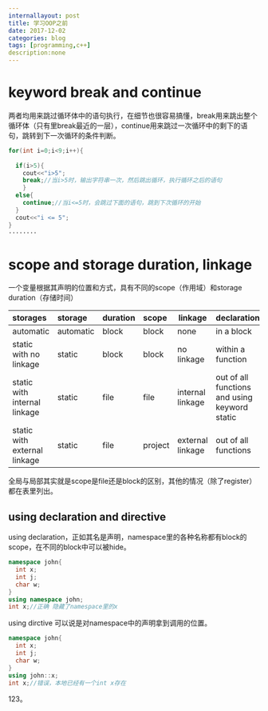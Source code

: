 ```yaml
---
internallayout: post
title: 学习OOP之前
date: 2017-12-02
categories: blog
tags: [programming,c++]
description:none
---
```

# keyword break and continue
   两者均用来跳过循环体中的语句执行，在细节也很容易搞懂，break用来跳出整个循环体（只有里break最近的一层），continue用来跳过一次循环中的剩下的语句，跳转到下一次循环的条件判断。
```c++
for(int i=0;i<9;i++){
  
  if(i>5){
    cout<<"i>5";
    break;//当i>5时，输出字符串一次，然后跳出循环，执行循环之后的语句
    }
  else{
    continue;//当i<=5时，会跳过下面的语句，跳到下次循环的开始
  }
  cout<<"i <= 5";
}
········
```

# scope and storage duration, linkage 

   一个变量根据其声明的位置和方式，具有不同的scope（作用域）和storage duration（存储时间）

| storages                     | storage   | duration | scope   | linkage          | declaration                              |
| :--------------------------- | :-------- | :------- | :------ | ---------------- | ---------------------------------------- |
| automatic                    | automatic | block    | block   | none             | in a block                               |
| static with no linkage       | static    | block    | block   | no linkage       | within a function                        |
| static with internal linkage | static    | file     | file    | internal linkage | out of all functions and using keyword static |
| static with external linkage | static    | file     | project | external linkage | out of all functions                     |

全局与局部其实就是scope是file还是block的区别，其他的情况（除了register）都在表里列出。
## using declaration and directive 
using declaration，正如其名是声明，namespace里的各种名称都有block的scope，在不同的block中可以被hide。
```c++
namespace john{
  int x;
  int j;
  char w;
}
using namespace john;
int x;//正确 隐藏了namespace里的x
```
using dirctive  可以说是对namespace中的声明拿到调用的位置。
```c++
namespace john{
  int x;
  int j;
  char w;
}
using john::x;
int x;//错误，本地已经有一个int x存在
```
123。
